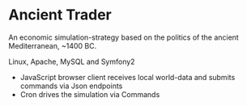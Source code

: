 Ancient Trader
====
An economic simulation-strategy based on the politics of the ancient Mediterranean, ~1400 BC. 

Linux, Apache, MySQL and Symfony2

- JavaScript browser client receives local world-data and submits commands via Json endpoints
- Cron drives the simulation via Commands